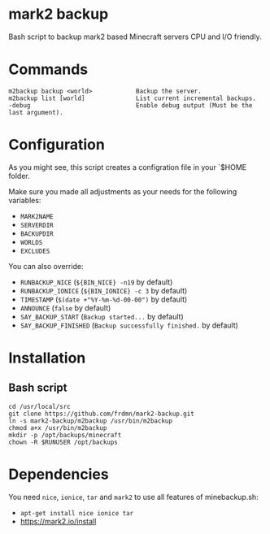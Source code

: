 mark2 backup
============

Bash script to backup mark2 based Minecraft servers CPU and I/O friendly.

# Commands

    m2backup backup <world>            Backup the server.
    m2backup list [world]              List current incremental backups.
    -debug                             Enable debug output (Must be the last argument).

# Configuration

As you might see, this script creates a configration file in your `$HOME folder.  

Make sure you made all adjustments as your needs for the following variables:

* `MARK2NAME`
* `SERVERDIR`
* `BACKUPDIR`
* `WORLDS`
* `EXCLUDES`

You can also override:

* `RUNBACKUP_NICE` (`${BIN_NICE} -n19` by default)
* `RUNBACKUP_IONICE` (`${BIN_IONICE} -c 3` by default)
* `TIMESTAMP` (`$(date +"%Y-%m-%d-00-00")` by default)
* `ANNOUNCE` (`false` by default)
* `SAY_BACKUP_START` (`Backup started...` by default)
* `SAY_BACKUP_FINISHED` (`Backup successfully finished.` by default)

# Installation

## Bash script

    cd /usr/local/src
    git clone https://github.com/frdmn/mark2-backup.git
    ln -s mark2-backup/m2backup /usr/bin/m2backup
    chmod a+x /usr/bin/m2backup
    mkdir -p /opt/backups/minecraft
    chown -R $RUNUSER /opt/backups

# Dependencies

You need `nice`, `ionice`, `tar` and `mark2` to use all features of minebackup.sh:

* `apt-get install nice ionice tar`
* https://mark2.io/install
